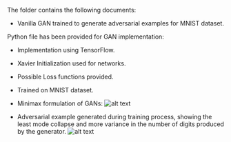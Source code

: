The folder contains the following documents:
* Vanilla GAN trained to generate adversarial examples for MNIST dataset.

Python file has been provided for GAN implementation:
* Implementation using TensorFlow.
* Xavier Initialization used for networks.
* Possible Loss functions provided.
* Trained on MNIST dataset.


* Minimax formulation of GANs:
![alt text](https://github.com/pranaava/GANs/blob/master/GAN_minimax_function.jpg?raw=true "Minimax Formulation" )
* Adversarial example generated during training process, showing the least mode collapse and more variance in the number of digits produced by the generator.
![alt text](https://github.com/pranaava/GANs/blob/master/MNIST_adversarial.png?raw=true "MNISt adversarial example" )

